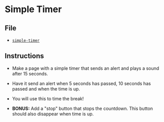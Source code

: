 # Simple Timer

## File

* [`simple-timer`](Unsolved/simple-timer.html)

## Instructions

* Make a page with a simple timer that sends an alert and plays a sound after 15 seconds.

* Have it send an alert when 5 seconds has passed, 10 seconds has passed and when the time is up.

* You will use this to time the break!

* **BONUS:** Add a "stop" button that stops the countdown. This button should also disappear when time is up.